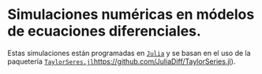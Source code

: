 # Simulaciones numéricas en módelos de ecuaciones diferenciales.

Estas simulaciones están programadas en [`Julia`](https://julialang.org/) y se basan en el uso de la paquetería [`TaylorSeres.jl`](https://github.com/JuliaDiff/TaylorSeries.jl)https://github.com/JuliaDiff/TaylorSeries.jl).


